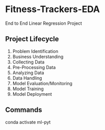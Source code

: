 # Fitness-Trackers-EDA
End to End Linear Regression Project

## Project Lifecycle

1. Problem Identification
2. Business Understanding
3. Collecting Data
4. Pre-Processing Data
5. Analyzing Data
6. Data Handling
7. Model Evaluation/Monitoring
8. Model Training
9. Model Deployment

## Commands

conda activate ml-pyt